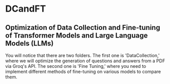 # DCandFT
Optimization of Data Collection and Fine-tuning of Transformer Models and Large Language Models (LLMs)
---------------------------------------------------------------------------------------------------------
You will notice that there are two folders. The first one is 'DataCollection,' where we will optimize the generation of questions and answers from a PDF via Groq's API. The second one is 'Fine Tuning,' where you need to implement different methods of fine-tuning on various models to compare them.
